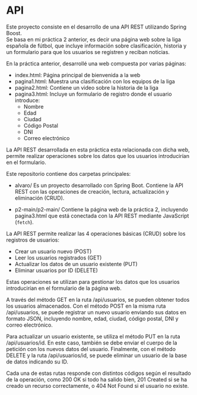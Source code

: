 # API

Este proyecto consiste en el desarrollo de una API REST utilizando Spring Boost.  
Se basa en mi práctica 2 anterior, es decir  una página web sobre la liga española de fútbol, que incluye información sobre clasificación, historia y un formulario para que los usuarios se registren y reciban noticias.

En la práctica anterior, desarrollé una web compuesta por varias páginas:

- index.html: Página principal de bienvenida a la web
- pagina1.html: Muestra una clasificación con los equipos de la liga
- pagina2.html: Contiene un video sobre la historia de la liga
- pagina3.html: Incluye un formulario de registro donde el usuario introduce:
  - Nombre
  - Edad
  - Ciudad
  - Código Postal
  - DNI
  - Correo electrónico

La API REST desarrollada en esta práctica esta relacionada con dicha web, permite realizar operaciones sobre los datos que los usuarios introducirían en el formulario.

Este repositorio contiene dos carpetas principales:

- alvaro/
Es un proyecto desarrollado con Spring Boot. Contiene la API REST con las operaciones de creación, lectura, actualización y eliminación (CRUD).  

- p2-main/p2-main/
Contiene la página web de la práctica 2, incluyendo pagina3.html que está conectada con la API REST mediante JavaScript (`fetch`).  

La API REST permite realizar las 4 operaciones básicas (CRUD) sobre los registros de usuarios:

- Crear un usuario nuevo (POST)
- Leer los usuarios registrados (GET)
- Actualizar los datos de un usuario existente (PUT)
- Eliminar usuarios por ID (DELETE)

Estas operaciones se utilizan para gestionar los datos que los usuarios introducirían en el formulario de la página web.

A través del método GET en la ruta /api/usuarios, se pueden obtener todos los usuarios almacenados.
Con el método POST en la misma ruta /api/usuarios, se puede registrar un nuevo usuario enviando sus datos en formato JSON, incluyendo nombre, edad, ciudad, código postal, DNI y correo electrónico.

Para actualizar un usuario existente, se utiliza el método PUT en la ruta /api/usuarios/id. En este caso, también se debe enviar el cuerpo de la petición con los nuevos datos del usuario.
Finalmente, con el método DELETE y la ruta /api/usuarios/id, se puede eliminar un usuario de la base de datos indicando su ID.

Cada una de estas rutas responde con distintos códigos según el resultado de la operación, como 200 OK si todo ha salido bien, 201 Created si se ha creado un recurso correctamente, o 404 Not Found si el usuario no existe.


